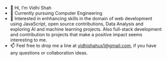 - 👋 Hi, I’m Vidhi Shah
- 🌱 Currently pursuing Computer Engineering
- 👀 Interested in enhhancing skills in the domain of web development using JavaScript, open source contributions, Data Analysis and exploring AI and machine learning projects. Also full-stack development and contribution to projects that make a positive impact seems interesting to me.
- 📫 Feel free to drop me a line at vidhishahus1@gmail.com, if you have any questions or collaboration ideas.

<!---
VidhiShah91/VidhiShah91 is a ✨ special ✨ repository because its `README.md` (this file) appears on your GitHub profile.
You can click the Preview link to take a look at your changes.
--->
